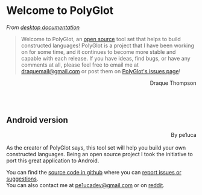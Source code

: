 # Welcome to PolyGlot  

*From [desktop documentation](http://draquet.github.io/PolyGlot/readme.html)*  

> Welcome to PolyGlot, an [open source](https://github.com/DraqueT/PolyGlot) tool set that helps to build constructed languages! PolyGlot is a project that I have been working on for some time, and it continues to become more stable and capable with each release. If you have ideas, find bugs, or have any comments at all, please feel free to email me at <draquemail@gmail.com> or post them on [PolyGlot's issues page](https://github.com/DraqueT/PolyGlot/issues)!  
<div style="text-align: right">Draque Thompson</div>

<br><br>

## Android version
<div style="text-align: right">By pe1uca</div><br>
As the creator of PolyGlot says, this tool set will help you build your own constructed languages.  
Being an open source project I took the initiative to port this great application to Android.  

You can find the [source code in github](https://github.com/pe1uca/PolyGlot/tree/android) where you can [report issues or suggestions](https://github.com/pe1uca/PolyGlot/issues).  
You can also contact me at <pe1ucadev@gmail.com> or on [reddit](https://www.reddit.com/user/pe1uca).  
